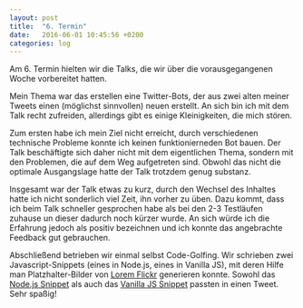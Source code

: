 ```yaml
---
layout: post
title:  "6. Termin"
date:   2016-06-01 10:45:56 +0200
categories: log
---
```


Am 6. Termin hielten wir die Talks, die wir über die vorausgegangenen Woche vorbereitet hatten. 

Mein Thema war das erstellen eine Twitter-Bots, der aus zwei alten meiner Tweets einen (möglichst sinnvollen) neuen erstellt. An sich bin ich mit dem Talk recht zufreiden, allerdings gibt es einige Kleinigkeiten, die mich stören.

Zum ersten habe ich mein Ziel nicht erreicht, durch verschiedenen technische Probleme konnte ich keinen funktionierneden Bot bauen. Der Talk beschäftigte sich daher nicht mit dem eigentlichen Thema, sondern mit den Problemen, die auf dem Weg aufgetreten sind. Obwohl das nicht die optimale Ausgangslage hatte der Talk trotzdem genug substanz.

Insgesamt war der Talk etwas zu kurz, durch den Wechsel des Inhaltes hatte ich nicht sonderlich viel Zeit, ihn vorher zu üben. Dazu kommt, dass ich beim Talk schneller gesprochen habe als bei den 2-3 Testläufen zuhause un dieser dadurch noch kürzer wurde. An sich würde ich die Erfahrung jedoch als positiv bezeichnen und ich konnte das angebrachte Feedback gut gebrauchen.

Abschließend betrieben wir einmal selbst Code-Golfing. Wir schrieben zwei Javascript-Snippets (eines in Node.js, eines in Vanilla JS), mit deren Hilfe man Platzhalter-Bilder von [Lorem Flickr](http://loremflickr.com/) generieren konnte. Sowohl das [Node.js Snippet](https://twitter.com/timomeh/status/738021433939505152) als auch das [Vanilla JS Snippet](https://twitter.com/_chrispop/status/738022734236680192) passten in einen Tweet. Sehr spaßig!
